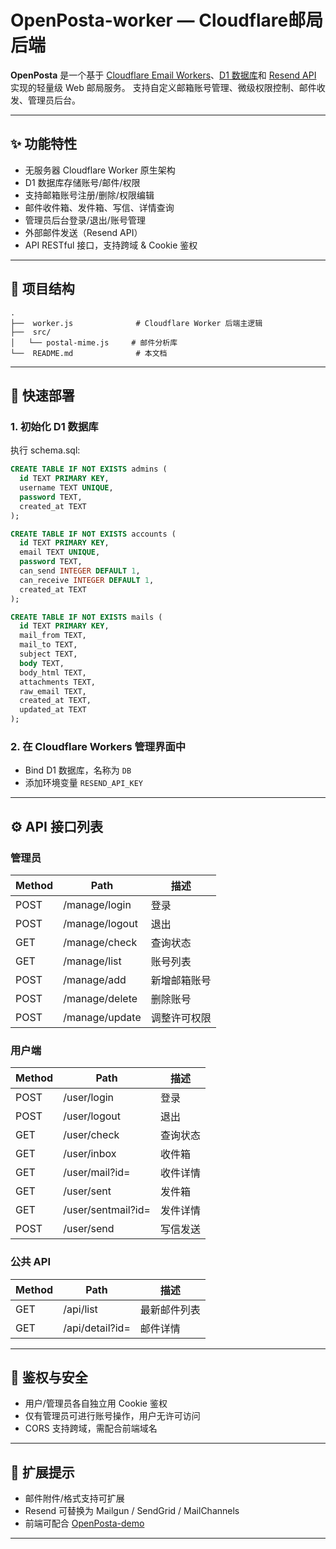 # OpenPosta-worker — Cloudflare邮局后端

**OpenPosta** 是一个基于 [Cloudflare Email Workers](https://developers.cloudflare.com/email-routing/email-workers/)、[D1 数据库](https://developers.cloudflare.com/d1/)和 [Resend API](https://resend.com/) 实现的轻量级 Web 邮局服务。
支持自定义邮箱账号管理、微级权限控制、邮件收发、管理员后台。

---

## ✨ 功能特性

* 无服务器 Cloudflare Worker 原生架构
* D1 数据库存储账号/邮件/权限
* 支持邮箱账号注册/删除/权限编辑
* 邮件收件箱、发件箱、写信、详情查询
* 管理员后台登录/退出/账号管理
* 外部邮件发送（Resend API）
* API RESTful 接口，支持跨域 & Cookie 鉴权

---

## 📁 项目结构

```text
.
├──  worker.js              # Cloudflare Worker 后端主逻辑
├──  src/
│   └── postal-mime.js     # 邮件分析库
└──  README.md              # 本文档
```

---

## 🚀 快速部署

### 1. 初始化 D1 数据库

执行 schema.sql:

```sql
CREATE TABLE IF NOT EXISTS admins (
  id TEXT PRIMARY KEY,
  username TEXT UNIQUE,
  password TEXT,
  created_at TEXT
);

CREATE TABLE IF NOT EXISTS accounts (
  id TEXT PRIMARY KEY,
  email TEXT UNIQUE,
  password TEXT,
  can_send INTEGER DEFAULT 1,
  can_receive INTEGER DEFAULT 1,
  created_at TEXT
);

CREATE TABLE IF NOT EXISTS mails (
  id TEXT PRIMARY KEY,
  mail_from TEXT,
  mail_to TEXT,
  subject TEXT,
  body TEXT,
  body_html TEXT,
  attachments TEXT,
  raw_email TEXT,
  created_at TEXT,
  updated_at TEXT
);
```

### 2. 在 Cloudflare Workers 管理界面中

* Bind D1 数据库，名称为 `DB`
* 添加环境变量 `RESEND_API_KEY`

---

## ⚙️ API 接口列表

### 管理员

| Method | Path           | 描述     |
| ------ | -------------- | ------ |
| POST   | /manage/login  | 登录     |
| POST   | /manage/logout | 退出     |
| GET    | /manage/check  | 查询状态   |
| GET    | /manage/list   | 账号列表   |
| POST   | /manage/add    | 新增邮箱账号 |
| POST   | /manage/delete | 删除账号   |
| POST   | /manage/update | 调整许可权限 |

### 用户端

| Method | Path               | 描述   |
| ------ | ------------------ | ---- |
| POST   | /user/login        | 登录   |
| POST   | /user/logout       | 退出   |
| GET    | /user/check        | 查询状态 |
| GET    | /user/inbox        | 收件箱  |
| GET    | /user/mail?id=     | 收件详情 |
| GET    | /user/sent         | 发件箱  |
| GET    | /user/sentmail?id= | 发件详情 |
| POST   | /user/send         | 写信发送 |

### 公共 API

| Method | Path            | 描述     |
| ------ | --------------- | ------ |
| GET    | /api/list       | 最新邮件列表 |
| GET    | /api/detail?id= | 邮件详情   |

---

## 🔐 鉴权与安全

* 用户/管理员各自独立用 Cookie 鉴权
* 仅有管理员可进行账号操作，用户无许可访问
* CORS 支持跨域，需配合前端域名

---

## 📌 扩展提示

* 邮件附件/格式支持可扩展
* Resend 可替换为 Mailgun / SendGrid / MailChannels
* 前端可配合 [OpenPosta-demo](https://github.com/toewpq/jianMail)

---
